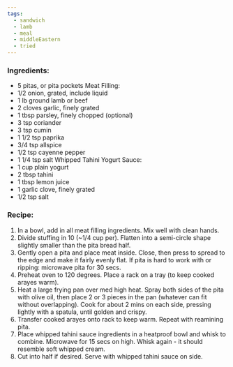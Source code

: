 ```yaml
---
tags:
  - sandwich
  - lamb
  - meal
  - middleEastern
  - tried
---
```

### Ingredients:
- 5 pitas, or pita pockets
Meat Filling:
- 1/2 onion, grated, include liquid
- 1 lb ground lamb or beef
- 2 cloves garlic, finely grated
- 1 tbsp parsley, finely chopped (optional)
- 3 tsp coriander
- 3 tsp cumin
- 1 1/2 tsp paprika
- 3/4 tsp allspice
- 1/2 tsp cayenne pepper
- 1 1/4 tsp salt
Whipped Tahini Yogurt Sauce:
- 1 cup plain yogurt
- 2 tbsp tahini
- 1 tbsp lemon juice
- 1 garlic clove, finely grated
- 1/2 tsp salt

### Recipe:
1. In a bowl, add in all meat filling ingredients. Mix well with clean hands. 
2. Divide stuffing in 10 (~1/4 cup per). Flatten into a semi-circle shape slightly smaller than the pita bread half.
3. Gently open a pita and place meat inside. Close, then press to spread to the edge and make it fairly evenly flat. If pita is hard to work with or ripping: microwave pita for 30 secs. 
4. Preheat oven to 120 degrees. Place a rack on a tray (to keep cooked arayes warm).
5. Heat a large frying pan over med high heat. Spray both sides of the pita with olive oil, then place 2 or 3 pieces in the pan (whatever can fit without overlapping). Cook for about 2 mins on each side, pressing lightly with a spatula, until golden and crispy. 
6. Transfer cooked arayes onto rack to keep warm. Repeat with reamining pita. 
7. Place whipped tahini sauce ingredients in a heatproof bowl and whisk to combine. Microwave for 15 secs on high. Whisk again - it should resemble soft whipped cream. 
8. Cut into half if desired. Serve with whipped tahini sauce on side. 